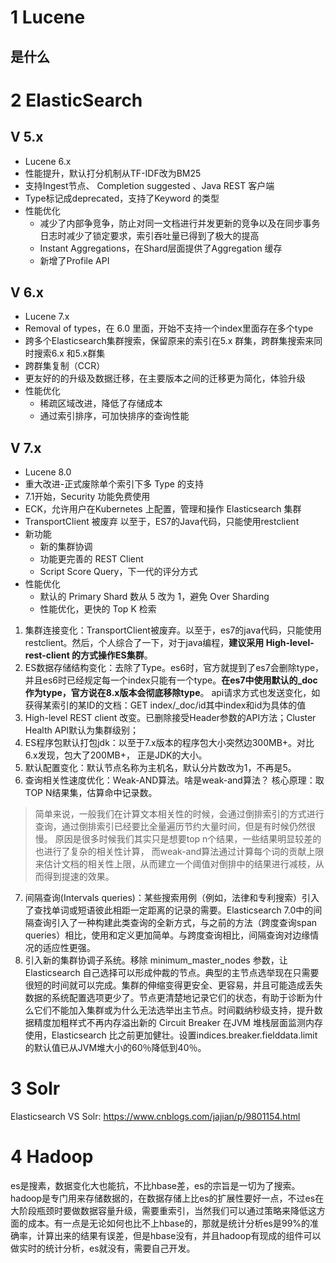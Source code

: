 # 1 Lucene

## 是什么

# 2 ElasticSearch

## V 5.x

- Lucene 6.x
- 性能提升，默认打分机制从TF-IDF改为BM25
- 支持Ingest节点、 Completion suggested 、Java REST 客户端
- Type标记成deprecated，支持了Keyword 的类型
- 性能优化
  - 减少了内部争竞争，防止对同一文档进行并发更新的竞争以及在同步事务日志时减少了锁定要求，索引吞吐量已得到了极大的提高
  - Instant Aggregations，在Shard层面提供了Aggregation 缓存
  - 新增了Profile API

## V 6.x

- Lucene 7.x
- Removal of types，在 6.0 里面，开始不支持一个index里面存在多个type
- 跨多个Elasticsearch集群搜索，保留原来的索引在5.x 群集，跨群集搜索来同时搜索6.x 和5.x群集
- 跨群集复制（CCR）
- 更友好的的升级及数据迁移，在主要版本之间的迁移更为简化，体验升级
- 性能优化
  - 稀疏区域改进，降低了存储成本
  - 通过索引排序，可加快排序的查询性能

## V 7.x

- Lucene 8.0
- 重大改进-正式废除单个索引下多 Type 的支持
- 7.1开始，Security 功能免费使用
- ECK，允许用户在Kubernetes 上配置，管理和操作 Elasticsearch 集群
- TransportClient 被废弃
  以至于，ES7的Java代码，只能使用restclient
- 新功能
  - 新的集群协调
  - 功能更完善的 REST Client
  - Script Score Query，下一代的评分方式
- 性能优化
  - 默认的 Primary Shard 数从 5 改为 1，避免 Over Sharding
  - 性能优化，更快的 Top K 检索

1. 集群连接变化：TransportClient被废弃。以至于，es7的java代码，只能使用restclient。然后，个人综合了一下，对于java编程，**建议采用 High-level-rest-client 的方式操作ES集群**。
2. ES数据存储结构变化：去除了Type。es6时，官方就提到了es7会删除type，并且es6时已经规定每一个index只能有一个type。**在es7中使用默认的_doc作为type，官方说在8.x版本会彻底移除type**。  api请求方式也发送变化，如获得某索引的某ID的文档：GET index/_doc/id其中index和id为具体的值
3. High-level REST client 改变。已删除接受Header参数的API方法；Cluster Health API默认为集群级别；
4. ES程序包默认打包jdk：以至于7.x版本的程序包大小突然边300MB+。对比6.x发现，包大了200MB+， 正是JDK的大小。
5. 默认配置变化：默认节点名称为主机名，默认分片数改为1，不再是5。
6. 查询相关性速度优化：Weak-AND算法。啥是weak-and算法？  核心原理：取TOP N结果集，估算命中记录数。

> 简单来说，一般我们在计算文本相关性的时候，会通过倒排索引的方式进行查询，通过倒排索引已经要比全量遍历节约大量时间，但是有时候仍然很慢。
> 原因是很多时候我们其实只是想要top n个结果，一些结果明显较差的也进行了复杂的相关性计算，
> 而weak-and算法通过计算每个词的贡献上限来估计文档的相关性上限，从而建立一个阈值对倒排中的结果进行减枝，从而得到提速的效果。

7. 间隔查询(Intervals queries)：某些搜索用例（例如，法律和专利搜索）引入了查找单词或短语彼此相距一定距离的记录的需要。Elasticsearch 7.0中的间隔查询引入了一种构建此类查询的全新方式，与之前的方法（跨度查询span queries）相比，使用和定义更加简单。与跨度查询相比，间隔查询对边缘情况的适应性更强。
8. 引入新的集群协调子系统。移除 minimum_master_nodes 参数，让 Elasticsearch 自己选择可以形成仲裁的节点。典型的主节点选举现在只需要很短的时间就可以完成。集群的伸缩变得更安全、更容易，并且可能造成丢失数据的系统配置选项更少了。节点更清楚地记录它们的状态，有助于诊断为什么它们不能加入集群或为什么无法选举出主节点。时间戳纳秒级支持，提升数据精度加粗样式不再内存溢出新的 Circuit Breaker 在JVM 堆栈层面监测内存使用，Elasticsearch 比之前更加健壮。设置indices.breaker.fielddata.limit的默认值已从JVM堆大小的60％降低到40％。

# 3 Solr

Elasticsearch VS Solr: https://www.cnblogs.com/jajian/p/9801154.html



# 4 Hadoop

es是搜素，数据变化大也能抗，不比hbase差，es的宗旨是一切为了搜索。hadoop是专门用来存储数据的，在数据存储上比es的扩展性要好一点，不过es在大阶段瓶颈时要做数据容量升级，需要重索引，当然我们可以通过策略来降低这方面的成本。有一点是无论如何也比不上hbase的，那就是统计分析es是99%的准确率，计算出来的结果有误差，但是hbase没有，并且hadoop有现成的组件可以做实时的统计分析，es就没有，需要自己开发。
